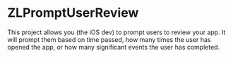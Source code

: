 ZLPromptUserReview
==================

This project allows you (the iOS dev) to prompt users to review your app. It will prompt them based on time passed, how many times the user has opened the app, or how many significant events the user has completed.
